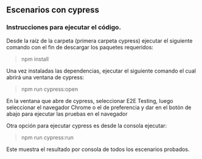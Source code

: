 ## Escenarios con cypress

### Instrucciones para ejecutar el código.

Desde la raíz de la carpeta (primera carpeta cypress) ejecutar el siguiente comando con el fin de descargar los paquetes requeridos:
> npm install

Una vez instaladas las dependencias, ejecutar el siguiente comando el cual abrirá una ventana de cypress:
> npm run cypress:open

En la ventana que abre de cypress, seleccionar E2E Testing, luego seleccionar el navegador Chrome o el de preferencia y dar en el botón de abajo para ejecutar las pruebas en el navegador 

Otra opción para ejecutar cypress es desde la consola ejecutar:
> npm run cypress:run 

Este muestra el resultado por consola de todos los escenarios probados.
